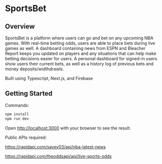 # SportsBet

## Overview

SportsBet is a platform where users can go and bet on any upcoming NBA games. With real-time betting odds, users are able to place bets during live games as well. A dashboard containing news from ESPN and Bleacher Report keeps you updated on players and any situations that can help make betting decisions easier for users. A personal dashboard for signed-in users show users their current bets, as well as a history log of previous bets and money deposits/widthdrawls.  

Built using Typescript, Next.js, and Firebase

## Getting Started

Commands:

```bash
npm install
npm run dev

```

Open [http://localhost:3000](http://localhost:3000) with your browser to see the result.

Public APIs required:

https://rapidapi.com/savey03/api/nba-latest-news

https://rapidapi.com/theoddsapi/api/live-sports-odds
